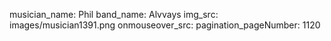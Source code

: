musician_name: Phil
band_name: Alvvays
img_src: images/musician1391.png
onmouseover_src: 
pagination_pageNumber: 1120